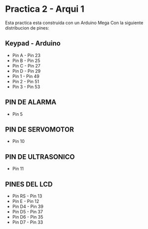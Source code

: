 # Practica 2 - Arqui 1
Esta practica esta construida con un Arduino Mega
Con la siguiente distribucion de pines:

## Keypad - Arduino
- Pin A - Pin 23
- Pin B - Pin 25
- Pin C - Pin 27
- Pin D - Pin 29
- Pin 1 - Pin 49
- Pin 2 - Pin 51
- Pin 3 - Pin 53

## PIN DE ALARMA
- Pin 5

## PIN DE SERVOMOTOR
- Pin 10

## PIN DE ULTRASONICO 
- Pin 11

## PINES DEL LCD 
- Pin RS - Pin 13
- Pin E - Pin 12
- Pin D4 - Pin 39
- Pin D5 - Pin 37
- Pin D6 - Pin 35
- Pin D7 - Pin 33